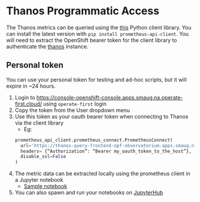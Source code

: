 # Thanos Programmatic Access

The Thanos metrics can be queried using the [this](https://prometheus-api-client-python.readthedocs.io/) Python client library.
You can install the latest version with `pip install prometheus-api-client`.
You will need to extract the OpenShift bearer token for the client library to authenticate the [thanos](https://thanos-query-frontend-opf-observatorium.apps.smaug.na.operate-first.cloud/) instance.

## Personal token

You can use your personal token for testing and ad-hoc scripts, but it will expire in ~24 hours.

1. Login to https://console-openshift-console.apps.smaug.na.operate-first.cloud/ using `operate-first` login
2. Copy the token from the User dropdown menu
3. Use this token as your oauth bearer token when connecting to Thanos via the client library
   * Eg:
   ```python
   prometheus_api_client.prometheus_connect.PrometheusConnect(
     url='https://thanos-query-frontend-opf-observatorium.apps.smaug.na.operate-first.cloud',
     headers= {“Authorization”: “Bearer my_oauth_token_to_the_host”},
     disable_ssl=False
   )
   ```
4. The metric data can be extracted locally using the prometheus client in a Jupyter notebook
   * [Sample notebook](https://github.com/aicoe-aiops/time-series/blob/master/notebooks/ts-1-fetching-metrics.ipynb)
5. You can also spawn and run your notebooks on [JupyterHub](https://jupyterhub-opf-jupyterhub.apps.smaug.na.operate-first.cloud/)
